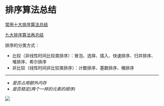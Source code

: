 # 排序算法总结

[常用十大排序算法总结](https://blog.csdn.net/MLcongcongAI/article/details/88081244?utm_medium=distribute.pc_relevant.none-task-blog-BlogCommendFromMachineLearnPai2-2.nonecase&depth_1-utm_source=distribute.pc_relevant.none-task-blog-BlogCommendFromMachineLearnPai2-2.nonecase)

[九大排序算法再总结](https://blog.csdn.net/MLcongcongAI/article/details/88081244?utm_medium=distribute.pc_relevant.none-task-blog-BlogCommendFromMachineLearnPai2-2.nonecase&depth_1-utm_source=distribute.pc_relevant.none-task-blog-BlogCommendFromMachineLearnPai2-2.nonecase)

 排序的分类方式：
 
 - 比较（非线性时间比较类排序）：冒泡、选择、插入、快速排序、归并排序、堆排序、希尔排序
 - 非比较（线性时间非比较类排序）：计数排序、基数排序、桶排序
 
 ---

- *是否占用额外内存*
- *是否稳定(两个一样的元素的顺序)*

![](https://yannischeng-img-1258109292.cos.ap-beijing.myqcloud.com/20200708002437.png)
